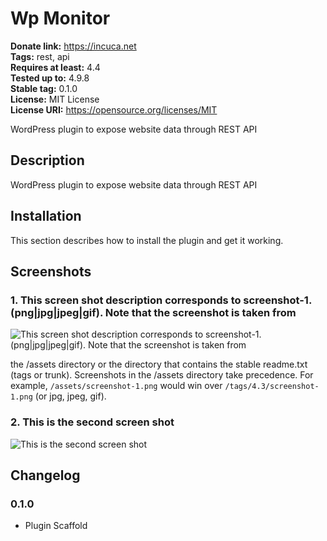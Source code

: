 # Wp Monitor #
**Donate link:** https://incuca.net  
**Tags:** rest, api  
**Requires at least:** 4.4  
**Tested up to:** 4.9.8  
**Stable tag:** 0.1.0  
**License:** MIT License  
**License URI:** https://opensource.org/licenses/MIT  

WordPress plugin to expose website data through REST API

## Description ##

WordPress plugin to expose website data through REST API

## Installation ##

This section describes how to install the plugin and get it working.

## Screenshots ##

### 1. This screen shot description corresponds to screenshot-1.(png|jpg|jpeg|gif). Note that the screenshot is taken from ###
![This screen shot description corresponds to screenshot-1.(png|jpg|jpeg|gif). Note that the screenshot is taken from](http://ps.w.org/ic-monitor/assets/screenshot-1.png)

the /assets directory or the directory that contains the stable readme.txt (tags or trunk). Screenshots in the /assets
directory take precedence. For example, `/assets/screenshot-1.png` would win over `/tags/4.3/screenshot-1.png`
(or jpg, jpeg, gif).
### 2. This is the second screen shot ###
![This is the second screen shot](http://ps.w.org/ic-monitor/assets/screenshot-2.png)


## Changelog ##

### 0.1.0 ###
* Plugin Scaffold
